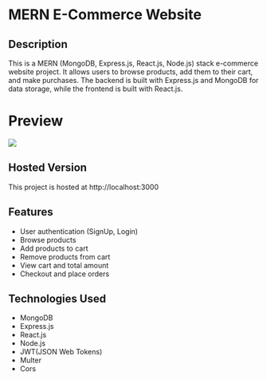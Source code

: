 # MERN E-Commerce Website

## Description

This is a MERN (MongoDB, Express.js, React.js, Node.js) stack e-commerce website project. It allows users to browse products, add them to their cart, and make purchases. The backend is built with Express.js and MongoDB for data storage, while the frontend is built with React.js.

# Preview

![]('')

## Hosted Version

This project is hosted at http://localhost:3000

## Features

- User authentication (SignUp, Login)
- Browse products
- Add products to cart
- Remove products from cart
- View cart and total amount
- Checkout and place orders

## Technologies Used

- MongoDB
- Express.js
- React.js
- Node.js
- JWT(JSON Web Tokens)
- Multer
- Cors
